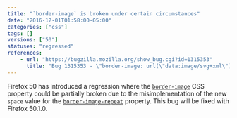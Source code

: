 ```yaml
---
title: "`border-image` is broken under certain circumstances"
date: "2016-12-01T01:58:00-05:00"
categories: ["css"]
tags: []
versions: ["50"]
statuses: "regressed"
references:
    - url: "https://bugzilla.mozilla.org/show_bug.cgi?id=1315353"
      title: "Bug 1315353 - \"border-image: url(\"data:image/svg+xml\") repeat\" broken after implementation of space value of border-image-repeat"
---
```

Firefox 50 has introduced a regression where the [`border-image`](https://developer.mozilla.org/en-US/docs/Web/CSS/border-image) CSS property could be partially broken due to the misimplementation of the new `space` value for the [`border-image-repeat`](https://developer.mozilla.org/en-US/docs/Web/CSS/border-image-repeat) property. This bug will be fixed with Firefox 50.1.0.
